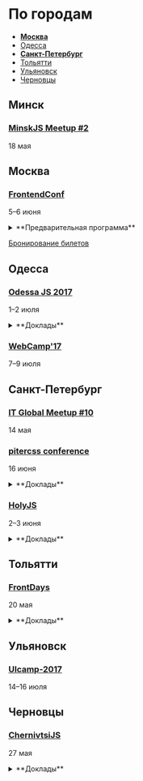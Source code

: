 # По городам

- **[Москва](#Москва)**
- [Одесса](#Одесса)
- **[Санкт-Петербург](#Санкт-Петербург)**
- [Тольятти](#Тольятти)
- [Ульяновск](#Ульяновск)
- [Черновцы](#Черновцы)

## Минск

### [MinskJS Meetup #2](https://www.facebook.com/MinskJS)

18 мая

## Москва

### [FrontendConf](http://frontendconf.ru/)

5–6 июня  

<details>
  <summary>**Предварительная программа**</summary>

  - Секция «Инструменты»
    - «React на стероидах», Владимир Гриненко (Яндекс)
    - «Ваш CSS нас не устраивает, мы придумаем свой», Роман Прудников (2ГИС)
    - «Бешеные псы: Angular 2 vs React», Евгений Гусев (Wrike)
    - «Юзабилити, конверсии и SEO для Frontend», Тарас Гуща (Seo.Ua)
    - «Рефакторинг клиентского кода или как отрефакторить миллион строк кода и не сойти с ума», Алексей Золотых (Wrike)
    - «React native на практике: от идеи до приложения», Павел Кондратенко (Rambler&Co)
    - «Паразитируем на React-экосистеме (Angular 2+)», Алексей Охрименко (IPONWEB)
    - «Как создать компонент, которым все захотят пользоваться», Виктор Русакович (GP Solutions)
    - «Возвращаем фронтенд на сервер с Korolev», Алексей Фомкин (Data Monsters)
    - «Документация REST API», Артём Кузвесов (Ideco)

  - Секция «Адаптация»
    - «Адаптивная верстка 5 лет спустя», Сергей Кузнецов (AGIMA)
    - «Как мы запустили offline-версию сайта RG.RU», Алексей Чернышев (Российская Газета)
    - «Как технология AMP HTML ускоряет сайты и повышает бизнес-метрики», Артём Цымпов (eski.mobi)
    - «Адаптивный сайт. Как грамотно сделать муху из слона и слона из мухи», Дмитрий Шагаров (Tutmee Agency)

  [Полный список докладов на рассмотрении](http://frontendconf.ru/2017/abstracts/)
</details>

[Бронирование билетов](http://conf.ontico.ru/conference/join/frontend_conf_2017.html)

## Одесса

### [Odessa JS 2017](https://odessajs.org/)

1–2 июля

<details>
  <summary>**Доклады**</summary>

  - «Progressive Web Apps или как сделать веб-приложение ближе к нативному», Тимофей Лавренюк
  - «Троянская война: SinonJS», Александра Калинина
  - «Component-Driven Development», Кожухаренко Николай
  - «Понимание Vim», Бойко Виктор
  - «Dart... жив?», Гусев Евгений
  - «Use cases of Node.js Streams», Andrii Shumada
  - «Как правильно думать», Oleksiy Pletnov
  - «Reactive State Management with Focal», Григорий Шехет
</details>

### [WebCamp'17](http://webcamp.in.ua)

7–9 июля

## Санкт-Петербург

### [IT Global Meetup #10](http://piter-united.ru/itgm10/)

14 мая

### [pitercss conference](https://pitercss.com/)

16 июня

<details>
  <summary>**Доклады**</summary>

  - «Paint the web with CSS. On creating art with code», Eva Lettner (ChillBill)
  - «Creating Magic With Houdini», Patrick Kettner (Microsoft)
</details>

### [HolyJS](https://holyjs-piter.ru)

2–3 июня

<details>
  <summary>**Доклады**</summary>

  - «Forgotten funky functions», Jakob Mattson
  - «Переносим существующее web-приложение в виртуальную реальность», Денис Радин
  - «Зависимости в компонентном вебе, сделанные правильно», Владимир Гриненко
  - «Down the Rabbit Hole: JavaScript in Wonderland», Claudia Hernández
  - «Functional Programming in JS: What? Why? How?», Anjana Vakil
  - «Typing, Goto There and Back Again», Douglas Crockford
  - «The Post JavaScript Apocalypse», Douglas Crockford
  - «Rendering performance from the ground up», Martin Splitt (Archilogic)
  - «JS UX: Writing code for humans», Lea Verou
  - «The Hitchhiker's Guide to the Serverless Galaxy», Slobodan Stojanovic
</details>

## Тольятти

### [FrontDays](https://frontdays.ru)

20 мая

<details>
  <summary>**Доклады**</summary>

  - «Идем к синхронному flow в асинхронном мире node.js», Павлов Александр (AndersenLab)
  - «Деоптимизация JavaScript», Игорь Лобанов (OneTwoTrip)
  - «Мист. Сервис для работы с Apache Spark», Леонид Блохин (pache Spark)
  - «REACTивные терминалы оплаты. Да, так тоже можно!», Дмитрий Тупалов (Tyme.ru)
  - «Погружение в Service Worker», Олег Наянов (DZ Systems)
  - «Как мы уменьшили время релиза с 4 месяцев до 30 минут», Алексей Букин (Альфа-лаборатория)
  - «Прогрессивные методы ускорения», Артём Белов (Право.ру)
  - «λ в js без фанатизма», Михаил Синяков, (X-Card)
  - «В поисках утерянных полимеров», Влад Минаев (Haulmont)
  - «CSS-методологии от О до Б», Алексей Охрименко (IPONWEB)
  - «Оптимизация React приложений: сокращаем рендеры и не только», Дмитрий Васюк (RedMadRobot)
  - «Регрессионное тестирование верстки скриншотами с помощью gemini», Сергей Савельев (Яндекс)
  - «Весна. Время почистить код!», Виталий Потапов (Яндекс)
  - «Оптимизация сборки Webpack», Алексей Иванов (Evil Martians)
  - «Как подружить дизайнеров с разработчиками? Прототипирование на основе WebComponents», Виталий Грин (Альфа Лаборатория)
  - «AMP для e-comerce и журналистики», Игорь Шеко (Voximplant)
</details>

## Ульяновск

### [Ulcamp-2017](https://2017.ulcamp.ru/)

14–16 июля

## Черновцы

### [ChernivtsiJS](http://chernivtsi.js.org/)

27 мая

<details>
  <summary>**Доклады**</summary>

  - «Peg.js and writing custom grammar parser», Oleksandr Lapshin (Rails Reactor)
  - «Bootstrap: как правильно и что нового в 4-ке», Ihor Zenich (EPAM)
  - «Мобильные приложения на JS. Как, зачем, почему бы и нет?», Volodymyr Stelmakh (Hell Yeah LLC)
  - «Secret Topic», Roman Liutikov (Attendify)
  - «How to keep node_modules huge with Babel», Artem Yavorsky (Hell Yeah LLC)
  - «Styles in the world of components», Kyrylo Yakovenko (CleverCrew)
  - «Secret Topic», Tanya Sakharova (MobiDev)
  - «Програмування мікроконтроллерів на JavaScript», Andrew Kostetskyi (ASD Team)
  - «A word on Regular Expressions», Aleksey Shvayka (Hell Yeah LLC)
</details>
